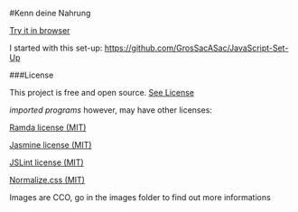 #Kenn deine Nahrung

[Try it in browser](http://rawgit.com/GrosSacASac/Kenn-deine-Nahrung/master/index.html)

I started with this set-up: https://github.com/GrosSacASac/JavaScript-Set-Up

###License

This project is free and open source. [See License](LICENSE.txt)

_imported programs_ however, may have other licenses:

[Ramda license (MIT)](https://github.com/ramda/ramda/blob/master/LICENSE.txt)

[Jasmine license (MIT)](https://github.com/jasmine/jasmine/blob/master/MIT.LICENSE)

[JSLint license (MIT)](https://github.com/douglascrockford/JSLint)

[Normalize.css (MIT)](https://github.com/necolas/normalize.css/blob/master/LICENSE.md)

Images are CCO, go in the images folder to find out more informations
